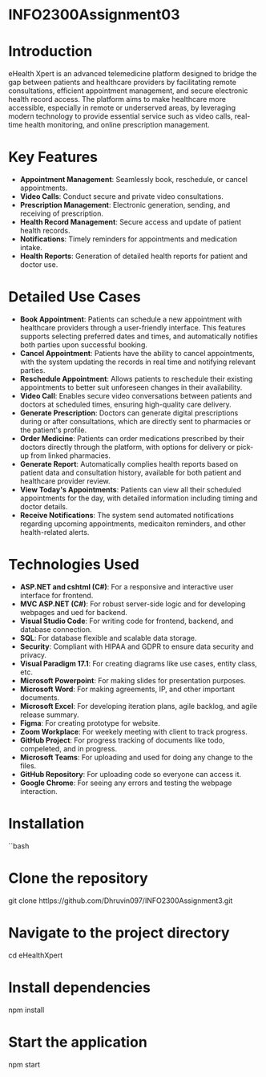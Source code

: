 # INFO2300Assignment03

# Introduction

eHealth Xpert is an advanced telemedicine platform designed to bridge the gap between patients and healthcare providers by facilitating remote consultations, efficient appointment management, and secure 
electronic health record access. The platform aims to make healthcare more accessible, especially in remote or underserved areas, by leveraging modern technology to provide essential service such as video calls, 
real-time health monitoring, and online prescription management.


# Key Features

- **Appointment Management**: Seamlessly book, reschedule, or cancel appointments.
- **Video Calls**: Conduct secure and private video consultations.
- **Prescription Management**: Electronic generation, sending, and receiving of prescription.
- **Health Record Management**: Secure access and update of patient health records.
- **Notifications**: Timely reminders for appointments and medication intake.
- **Health Reports**: Generation of detailed health reports for patient and doctor use.


# Detailed Use Cases

- **Book Appointment**: Patients can schedule a new appointment with  healthcare providers through a user-friendly interface. This features supports selecting preferred dates and times, and automatically notifies
                        both parties upon successful booking.
- **Cancel Appointment**: Patients have the ability to cancel appointments, with the system updating the records in real time and notifying relevant parties.
- **Reschedule Appointment**: Allows patients to reschedule their existing appointments to better suit unforeseen changes in their availability.
- **Video Call**: Enables secure video conversations between patients and doctors at scheduled times, ensuring high-quality care delivery.
- **Generate Prescription**: Doctors can generate digital prescriptions during or after consultations, which are directly sent to pharmacies or the patient's profile.
- **Order Medicine**: Patients can order medications prescribed by their doctors directly through the platform, with options for delivery or pick-up from linked pharmacies.
- **Generate Report**: Automatically complies health reports based on patient data and consultation history, available for both patient and healthcare provider review.
- **View Today's Appointments**: Patients can view all their scheduled appointments for the day, with detailed information including timing and doctor details.
- **Receive Notifications**: The system send automated notifications regarding upcoming appointments, medicaiton reminders, and other health-related alerts.


# Technologies Used

- **ASP.NET and cshtml (C#)**: For a responsive and interactive user interface for frontend.
- **MVC ASP.NET (C#)**: For robust server-side logic and for developing webpages and ued for backend.
- **Visual Studio Code**: For writing code for frontend, backend, and database connection. 
- **SQL**: For database flexible and scalable data storage.
- **Security**: Compliant with HIPAA and GDPR to ensure data security and privacy.
- **Visual Paradigm 17.1**: For creating diagrams like use cases, entity class, etc.
- **Microsoft Powerpoint**: For making slides for presentation purposes.
- **Microsoft Word**: For making agreements, IP, and other important documents.
- **Microsoft Excel**: For developing iteration plans, agile backlog, and agile release summary.
- **Figma**: For creating prototype for website.
- **Zoom Workplace**: For weekely meeting with client to track progress.
- **GitHub Project**: For progress tracking of documents like todo, compeleted, and in progress.
- **Microsoft Teams**: For uploading and used for doing any change to the files.
- **GitHub Repository**: For uploading code so everyone can access it.
- **Google Chrome**: For seeing any errors and testing the webpage interaction.



# Installation
``bash
# Clone the repository
git clone httlps://github.com/Dhruvin097/INFO2300Assignment3.git


# Navigate to the project directory
cd eHealthXpert


# Install dependencies
npm install


# Start the application
npm start
